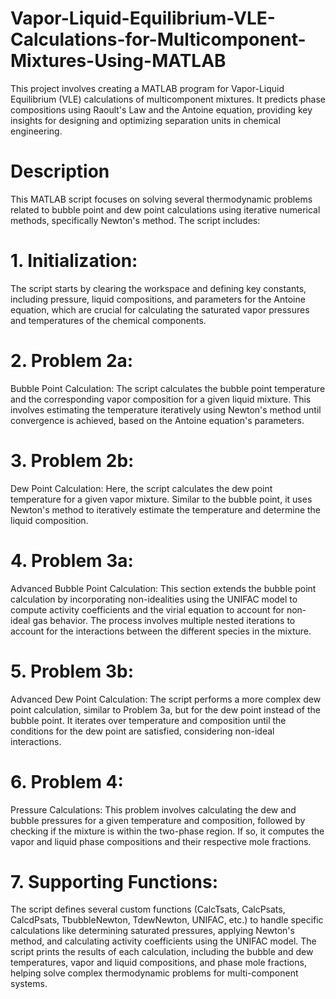 # Vapor-Liquid-Equilibrium-VLE-Calculations-for-Multicomponent-Mixtures-Using-MATLAB
This project involves creating a MATLAB program for Vapor-Liquid Equilibrium (VLE) calculations of multicomponent mixtures. It predicts phase compositions using Raoult's Law and the Antoine equation, providing key insights for designing and optimizing separation units in chemical engineering.

# Description
This MATLAB script focuses on solving several thermodynamic problems related to bubble point and dew point calculations using iterative numerical methods, specifically Newton's method. The script includes:

# 1. Initialization:
The script starts by clearing the workspace and defining key constants, including pressure, liquid compositions, and parameters for the Antoine equation, which are crucial for calculating the saturated vapor pressures and temperatures of the chemical components.
# 2. Problem 2a:
Bubble Point Calculation:
The script calculates the bubble point temperature and the corresponding vapor composition for a given liquid mixture. This involves estimating the temperature iteratively using Newton's method until convergence is achieved, based on the Antoine equation's parameters.
# 3. Problem 2b:
Dew Point Calculation:
Here, the script calculates the dew point temperature for a given vapor mixture. Similar to the bubble point, it uses Newton's method to iteratively estimate the temperature and determine the liquid composition.
# 4. Problem 3a:
Advanced Bubble Point Calculation:
This section extends the bubble point calculation by incorporating non-idealities using the UNIFAC model to compute activity coefficients and the virial equation to account for non-ideal gas behavior. The process involves multiple nested iterations to account for the interactions between the different species in the mixture.
# 5. Problem 3b:
Advanced Dew Point Calculation:
The script performs a more complex dew point calculation, similar to Problem 3a, but for the dew point instead of the bubble point. It iterates over temperature and composition until the conditions for the dew point are satisfied, considering non-ideal interactions.
# 6. Problem 4:
Pressure Calculations:
This problem involves calculating the dew and bubble pressures for a given temperature and composition, followed by checking if the mixture is within the two-phase region. If so, it computes the vapor and liquid phase compositions and their respective mole fractions.
# 7. Supporting Functions:
The script defines several custom functions (CalcTsats, CalcPsats, CalcdPsats, TbubbleNewton, TdewNewton, UNIFAC, etc.) to handle specific calculations like determining saturated pressures, applying Newton's method, and calculating activity coefficients using the UNIFAC model.
The script prints the results of each calculation, including the bubble and dew temperatures, vapor and liquid compositions, and phase mole fractions, helping solve complex thermodynamic problems for multi-component systems.
